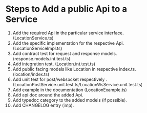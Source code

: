# Steps to Add a public Api to a Service

1. Add the required Api in the particular service interface. (LocationService.ts)
1. Add the specific implementation for the respective Api. (LocationServiceImpl.ts)
1. Add contract test for request and response models. (response.models.int.test.ts)
1. Add integration test. (Location.int.test.ts)
1. Add public facing models like Location in respective index.ts. (location/index.ts)
1. Add unit test for post/websocket respectively . (LocationPostService.unit.test.ts/LocationWsService.unit.test.ts)
1. Add example in the documentation (LocationExample.ts)
1. Add api doc around the added Api.
1. Add typedoc category to the added models (if possible).
1. Add CHANGELOG entry (imp).
